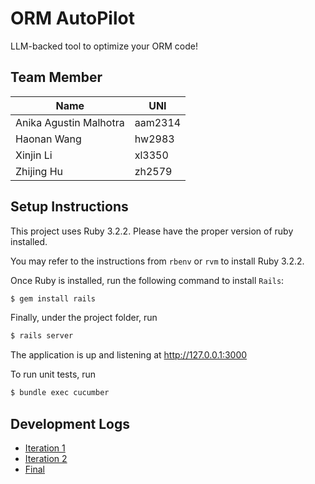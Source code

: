 # ORM AutoPilot

LLM-backed tool to optimize your ORM code!

## Team Member

|     Name                |     UNI     |
| ----------------------- | ----------- |
| Anika Agustin Malhotra  |  aam2314    |
| Haonan Wang             |  hw2983     |
| Xinjin Li               |  xl3350     |
| Zhijing Hu              |  zh2579     |


## Setup Instructions

This project uses Ruby 3.2.2. Please have the proper version of ruby installed.

You may refer to the instructions from `rbenv` or `rvm` to install Ruby 3.2.2.

Once Ruby is installed, run the following command to install `Rails`:

```bash
$ gem install rails
```

Finally, under the project folder, run

```bash
$ rails server
```

The application is up and listening at http://127.0.0.1:3000

To run unit tests, run

```bash
$ bundle exec cucumber
```

## Development Logs

- [Iteration 1](./docs/iter1.md)
- [Iteration 2](./docs/iter2.md)
- [Final](./docs/final.md)
